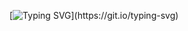 [![Typing SVG](https://readme-typing-svg.demolab.com?font=Fira+Code&size=48&pause=1000&color=0000FF&random=false&width=800&height=80&lines=Hi%2C+Welcome+to+My+Portfoio!)](https://git.io/typing-svg)
